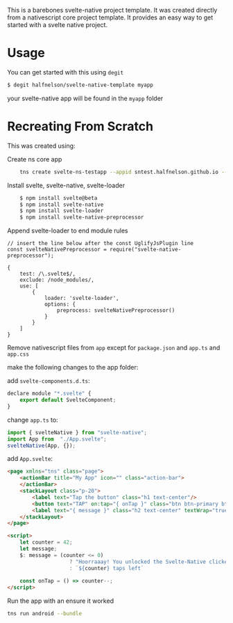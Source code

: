 This is a barebones svelte-native project template. It was created directly from a nativescript core project template. It provides an easy way to get started with a svelte native project.

# Usage

You can get started with this using `degit`

```bash
$ degit halfnelson/svelte-native-template myapp
```

your svelte-native app will be found in the `myapp` folder

# Recreating From Scratch

This was created using:

Create ns core app

```bash
    tns create svelte-ns-testapp --appid sntest.halfnelson.github.io --ts
```

Install svelte, svelte-native, svelte-loader

```bash
    $ npm install svelte@beta
    $ npm install svelte-native
    $ npm install svelte-loader
    $ npm install svelte-native-preprocessor
```

Append svelte-loader to end module rules
```
// insert the line below after the const UglifyJsPlugin line
const svelteNativePreprocessor = require("svelte-native-preprocessor");

```
```
{
    test: /\.svelte$/,
    exclude: /node_modules/,
    use: [
        {
            loader: 'svelte-loader',
            options: {
                preprocess: svelteNativePreprocessor()
            }
        }
    ]
}
```   

Remove nativescript files from `app` except for  `package.json` and `app.ts` and `app.css`

make the following changes to the app folder:

add `svelte-components.d.ts`:

```js
declare module "*.svelte" {
    export default SvelteComponent;
}
```

change `app.ts` to:

```js
import { svelteNative } from "svelte-native";
import App from  "./App.svelte";
svelteNative(App, {});
```

add `App.svelte`:

```html
<page xmlns="tns" class="page">
    <actionBar title="My App" icon="" class="action-bar">
    </actionBar>
    <stackLayout class="p-20">
        <label text="Tap the button" class="h1 text-center"/>
        <button text="TAP" on:tap="{ onTap }" class="btn btn-primary btn-active"/>
        <label text="{ message }" class="h2 text-center" textWrap="true"/>
    </stackLayout>
</page>

<script>
    let counter = 42;
    let message;
    $: message = (counter <= 0) 
                    ? "Hoorraaay! You unlocked the Svelte-Native clicker achievement!"
                    : `${counter} taps left`
    
    const onTap = () => counter--;
</script>
```

Run the app with an ensure it worked

```bash
tns run android --bundle
```





